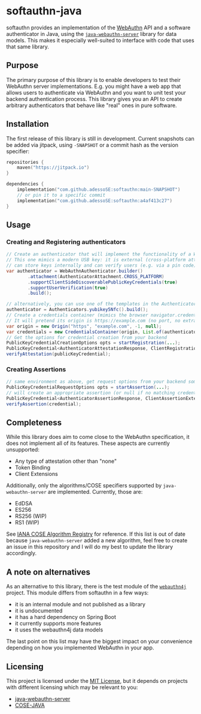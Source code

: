 # softauthn-java

softauthn provides an implementation of the [WebAuthn](https://www.w3.org/TR/2021/REC-webauthn-2-20210408/) API and a software authenticator in Java, 
using the [`java-webauthn-server`](https://developers.yubico.com/java-webauthn-server/) library for data models. This makes it especially well-suited 
to interface with code that uses that same library.

## Purpose
The primary purpose of this library is to enable developers to test their WebAuthn server implementations.
E.g. you might have a web app that allows users to authenticate via WebAuthn and you want to unit test your 
backend authentication process. This library gives you an API to create arbitrary authenticators that behave
like "real" ones in pure software.

## Installation

The first release of this library is still in development. Current snapshots can be added via jitpack,
using `-SNAPSHOT` or a commit hash as the version specifier:

```kotlin
repositories {
    maven("https://jitpack.io")
}

dependencies {
    implementation("com.github.adessoSE:softauthn:main-SNAPSHOT")
    // or pin it to a specific commit
    implementation("com.github.adessoSE:softauthn:a4af413c27")
}
```


## Usage

### Creating and Registering authenticators
```java
// Create an authenticator that will implement the functionality of a WebAuthn authenticator in pure software
// This one mimics a modern USB key: it is external (cross-platform attachment),
// can store keys internally and can verify users (e.g. via a pin code)
var authenticator = WebAuthnAuthenticator.builder()
        .attachment(AuthenticatorAttachment.CROSS_PLATFORM)
        .supportClientSideDiscoverablePublicKeyCredentials(true)
        .supportUserVerification(true)
        .build();

// alternatively, you can use one of the templates in the Authenticators class
authenticator = Authenticators.yubikey5Nfc().build();
// Create a credentials container (mimics the browser navigator.credentials API)
// It will pretend its origin is https://example.com (no port, no extra domain)
var origin = new Origin("https", "example.com", -1, null);
var credentials = new CredentialsContainer(origin, List.of(authenticator));
// Get the options for credential creation from your backend
PublicKeyCredentialCreationOptions opts = startRegistration(...);
PublicKeyCredential<AuthenticatorAttestationResponse, ClientRegistrationExtensionsResult> publicKeyCredential = credentials.create(opts);
verifyAttestation(publicKeyCredential);
```

### Creating Assertions

```java
// same environment as above, get request options from your backend somehow
PublicKeyCredentialRequestOptions opts = startAssertion(...);
// will create an appropriate assertion (or null if no matching credential can be found)
PublicKeyCredential<AuthenticatorAssertionResponse, ClientAssertionExtensionsResult> credential = credentials.get(opts);
verifyAssertion(credential);
```

## Completeness

While this library does aim to come close to the WebAuthn specification, it does not implement all of its features.
These aspects are currently unsupported:
- Any type of attestation other than "none"
- Token Binding
- Client Extensions

Additionally, only the algorithms/COSE specifiers supported by `java-webauthn-server` are implemented. 
Currently, those are:
- EdDSA
- ES256
- RS256 (WIP)
- RS1 (WIP)

See [IANA COSE Algorithm Registry](https://www.iana.org/assignments/cose/cose.xhtml#algorithms) for reference.
If this list is out of date because `java-webauthn-server` added a new algorithm, feel free to create an issue in 
this repository and I will do my best to update the library accordingly.

## A note on alternatives
As an alternative to this library, there is the test module of the [`webauthn4j`](https://github.com/webauthn4j/webauthn4j) project. 
This module differs from softauthn in a few ways:

- it is an internal module and not published as a library
- it is undocumented
- it has a hard dependency on Spring Boot
- it currently supports more features
- it uses the webauthn4j data models

The last point on this list may have the biggest impact on your convenience depending on how you 
implemented WebAuthn in your app.

## Licensing

This project is licensed under the [MIT License](./LICENSE), but it depends on projects with different licensing
which may be relevant to you:

- [java-webauthn-server](https://github.com/Yubico/java-webauthn-server/blob/main/COPYING)
- [COSE-JAVA](https://github.com/cose-wg/COSE-JAVA/blob/master/LICENSE)